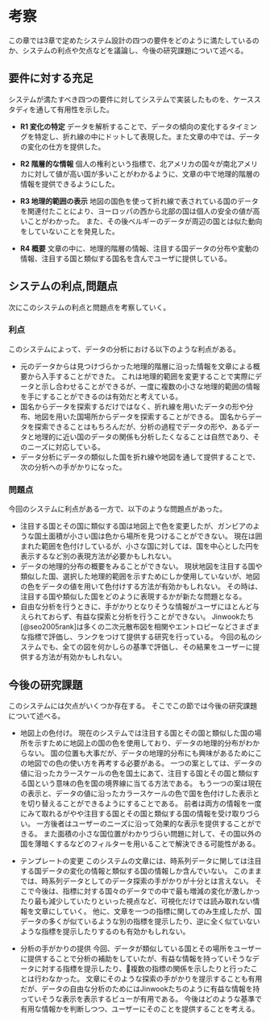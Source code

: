 # 考察

この章では3章で定めたシステム設計の四つの要件をどのように満たしているのか、システムの利点や欠点などを議論し、今後の研究課題について述べる。

## 要件に対する充足

システムが満たすべき四つの要件に対してシステムで実装したものを、ケーススタディを通して有用性を示した。

- **R1 変化の特定** データを解析することで、データの傾向の変化するタイミングを特定し、折れ線の中にドットして表現した。また文章の中では、データの変化の仕方を提供した。

- **R2 階層的な情報** 個人の権利という指標で、北アメリカの国々が南北アメリカに対して値が高い国が多いことがわかるように、文章の中で地理的階層の情報を提供できるようにした。

- **R3 地理的範囲の表示** 地図の国色を使って折れ線で表されている国のデータを関連付たことにより、ヨーロッパの西から北部の国は個人の安全の値が高いことがわかった。
また、その後ベルギーのデータが周辺の国とは似た動向をしていないことを発見した。

- **R4 概要** 文章の中に、地理的階層の情報、注目する国データの分布や変動の情報、注目する国と類似する国名を含んでユーザに提供している。


## システムの利点,問題点

次にこのシステムの利点と問題点を考察していく。

### 利点

このシステムによって、データの分析における以下のような利点がある。

- 元のデータからは見つけづらかった地理的階層に沿った情報を文章による概要から入手することができた。
これは地理的範囲を変更することで実際にデータと示し合わせることができるが、一度に複数の小さな地理的範囲の情報を手にすることができるのは有効だと考えている。
- 国名からデータを探索するだけではなく、折れ線を用いたデータの形や分布、地図を用いた国場所からデータを探索することができる。
国名からデータを探索できることはもちろんだが、分析の過程でデータの形や、あるデータと地理的に近い国のデータの関係も分析したくなることは自然であり、そのニーズに対応している。
- データ分析にデータの類似した国を折れ線や地図を通して提供することで、次の分析への手がかりになった。


### 問題点

今回のシステムに利点がある一方で、以下のような問題点があった。

- 注目する国とその国に類似する国は地図上で色を変更したが、ガンビアのような国土面積が小さい国は色から場所を見つけることができない。
現在は囲まれた範囲を色付けしているが、小さな国に対しては、国を中心とした円を表示するなど別の表現方法が必要かもしれない。
- データの地理的分布の概要をみることができない。
現状地図を注目する国や類似した国、選択した地理的範囲を示すためにしか使用していないが、地図の色をデータの値を用いて色付けする方法が有効かもしれない。
その時は、注目する国や類似した国をどのように表現するかが新たな問題となる。
- 自由な分析を行うときに、手がかりとなりそうな情報がユーザにほとんど与えられておらず、有益な探索と分析を行うことができない。
Jinwookたち[@seo2005rank]は多くの二次元散布図を相関やエントロピーなどさまざまな指標で評価し、ランクをつけて提供する研究を行っている。
今回の私のシステムでも、全ての図を何かしらの基準で評価し、その結果をユーザーに提供する方法が有効かもしれない。

## 今後の研究課題

このシステムには欠点がいくつか存在する。
そこでこの節では今後の研究課題について述べる。

- 地図上の色付け。
現在のシステムでは注目する国とその国と類似した国の場所を示すために地図上の国の色を使用しており、データの地理的分布がわからない。
国の位置も大事だが、データの地理的分布にも興味があるためにこの地図での色の使い方を再考する必要がある。
一つの案としては、データの値に沿ったカラースケールの色を国土にあて、注目する国とその国と類似する国という意味の色を国の境界線に当てる方法である。
もう一つの案は現在の表示と、データの値に沿ったカラースケールの色で国を色付けした表示とを切り替えることができるようにすることである。
前者は両方の情報を一度にみて取れるがやや注目する国とその国と類似する国の情報を受け取りづらい。
一方後者はユーザーのニーズに沿って効果的な表示を提供することができる。
また面積の小さな国位置がわかりづらい問題に対して、その国以外の国を薄暗くするなどのフィルターを用いることで解決できる可能性がある。

- テンプレートの変更
このシステムの文章には、時系列データに関しては注目する国データの変化の情報と類似する国の情報しか含んでいない。
このままでは、時系列データとしてのデータ探索の手がかりが十分とは言えない。
そこで今後は、指標に対する国々のデータでの中で最も増減の変化が激しかったり最も減少していたりといった視点など、可視化だけでは読み取れない情報を文章にしていく。
他に、文章を一つの指標に関してのみ生成したが、国データの多くが似ているような別の指標を提示したり、逆に全く似ていないような指標を提示したりするのも有効かもしれない。

- 分析の手がかりの提供
今回、データが類似している国とその場所をユーザーに提供することで分析の補助をしていたが、有益な情報を持っていそうなデータに対する指標を提示したり、複数の指標の関係を示したりと行ったことは行わなかった。
文章にそのような探索の手がかりを提示することも有用だが、データの自由な分析のためにはJinwookたちのように有益な情報を持っていそうな表示を表示するビューが有用である。
今後はどのような基準で有用な情報かを判断しつつ、ユーザーにそのことを提供することを考える。

<!-- - 文章と可視化のインタラクション
説明的可視化は可視化と文章の間にインタラクションを導入することによって、よりデータの理解を促進することができる。
しかし今回の研究ではそのインタラクションを導入することができていない。
そこで可視化と文章の結びつきをよりよくするために、文章をホバーすることでその文章を生成するに至った根拠となるデータの可視化部分をハイライトしたり、折れ線をホバーするときに関連する文章や地図上の国をハイライトしたりするインタラクションを導入する必要がある。 -->
